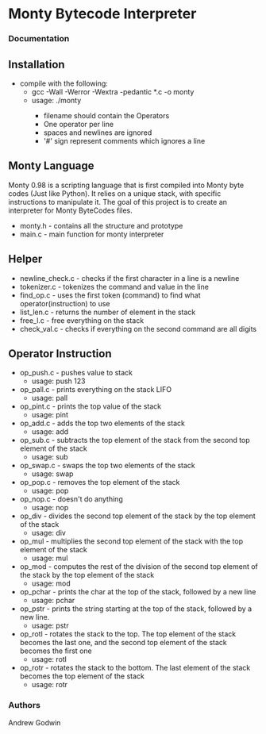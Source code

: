 # Monty Bytecode Interpreter

### Documentation

## Installation
- compile with the following:
  - gcc -Wall -Werror -Wextra -pedantic *.c -o monty
  - usage: ./monty <filename>
    - filename should contain the Operators
    - One operator per line
    - spaces and newlines are ignored
    - '#' sign represent comments which ignores a line

## Monty Language
Monty 0.98 is a scripting language that is first compiled into Monty byte codes (Just like Python). It relies on a unique stack, with specific instructions to manipulate it. The goal of this project is to create an interpreter for Monty ByteCodes files.

- monty.h - contains all the structure and prototype
- main.c - main function for monty interpreter

## Helper
- newline_check.c - checks if the first character in a line is a newline
- tokenizer.c - tokenizes the command and value in the line
- find_op.c - uses the first token (command) to find what operator(instruction) to use
- list_len.c - returns the number of element in the stack
- free_l.c - free everything on the stack
- check_val.c - checks if everything on the second command are all digits

## Operator Instruction
- op_push.c - pushes value to stack
  - usage: push 123
- op_pall.c - prints everything on the stack LIFO
  - usage: pall
- op_pint.c - prints the top value of the stack
  - usage: pint
- op_add.c - adds the top two elements of the stack
  - usage: add
- op_sub.c - subtracts the top element of the stack from the second top element of the stack
  - usage: sub
- op_swap.c - swaps the top two elements of the stack
  - usage: swap
- op_pop.c - removes the top element of the stack
  - usage: pop
- op_nop.c - doesn't do anything
  - usage: nop
- op_div - divides the second top element of the stack by the top element of the stack
  - usage: div
- op_mul - multiplies the second top element of the stack with the top element of the stack
  - usage: mul
- op_mod - computes the rest of the division of the second top element of the stack by the top element of the stack
  - usage: mod
- op_pchar - prints the char at the top of the stack, followed by a new line
  - usage: pchar
- op_pstr - prints the string starting at the top of the stack, followed by a new line.
  - usage: pstr
- op_rotl - rotates the stack to the top. The top element of the stack becomes the last one, and the second top element of the stack becomes the first one
  - usage: rotl
- op_rotr - rotates the stack to the bottom. The last element of the stack becomes the top element of the stack
  - usage: rotr

### Authors
Andrew Godwin
